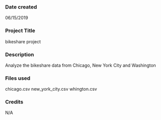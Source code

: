 ### Date created
06/15/2019

### Project Title
bikeshare project

### Description
Analyze the bikeshare data from Chicago, New York City and Washington

### Files used
chicago.csv
new_york_city.csv
whington.csv

### Credits
N/A
